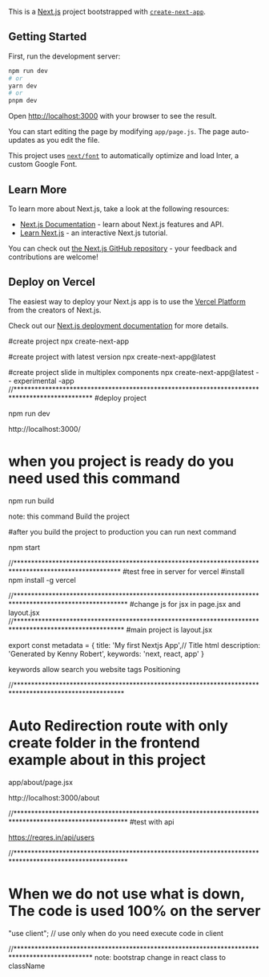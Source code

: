 This is a [Next.js](https://nextjs.org/) project bootstrapped with [`create-next-app`](https://github.com/vercel/next.js/tree/canary/packages/create-next-app).

## Getting Started

First, run the development server:

```bash
npm run dev
# or
yarn dev
# or
pnpm dev
```

Open [http://localhost:3000](http://localhost:3000) with your browser to see the result.

You can start editing the page by modifying `app/page.js`. The page auto-updates as you edit the file.

This project uses [`next/font`](https://nextjs.org/docs/basic-features/font-optimization) to automatically optimize and load Inter, a custom Google Font.

## Learn More

To learn more about Next.js, take a look at the following resources:

- [Next.js Documentation](https://nextjs.org/docs) - learn about Next.js features and API.
- [Learn Next.js](https://nextjs.org/learn) - an interactive Next.js tutorial.

You can check out [the Next.js GitHub repository](https://github.com/vercel/next.js/) - your feedback and contributions are welcome!

## Deploy on Vercel

The easiest way to deploy your Next.js app is to use the [Vercel Platform](https://vercel.com/new?utm_medium=default-template&filter=next.js&utm_source=create-next-app&utm_campaign=create-next-app-readme) from the creators of Next.js.

Check out our [Next.js deployment documentation](https://nextjs.org/docs/deployment) for more details.



#create project
npx create-next-app

#create project with latest version 
npx create-next-app@latest

#create project slide in multiplex components 
npx create-next-app@latest - - experimental -app
//**********************************************************************************************
#deploy project

npm run dev

http://localhost:3000/

# when you project is ready do you need used this command 

npm run build

note: this command Build the project 


#after you build the project to production you can run next command

npm start

//******************************************************************************************************
#test free in server  for vercel
#install
npm install -g vercel 


//********************************************************************************************************
#change js for jsx in page.jsx and layout.jsx
//*******************************************************************************************************
#main project is layout.jsx

export const metadata = {
  title: 'My first Nextjs App',// Title html
  description: 'Generated by Kenny Robert',
  keywords: 'next, react, app'
}

keywords allow search you website tags Positioning 

//*******************************************************************************************************
# Auto Redirection route with only create folder in the frontend example about in this project 
app/about/page.jsx

http://localhost:3000/about

//********************************************************************************************************
#test with api

https://reqres.in/api/users

//********************************************************************************************************
# When we do not use what is down, The code is used 100% on the server 

"use client"; // use only when do you need execute code in client

//**********************************************************************************************
note: bootstrap change in react class to className

